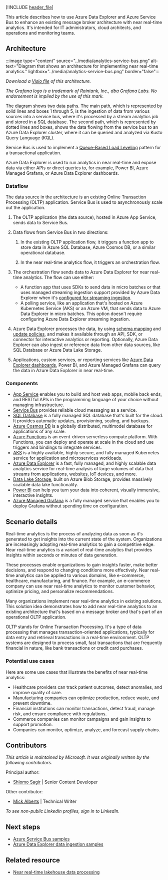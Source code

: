 [!INCLUDE [header_file](../../../includes/sol-idea-header.md)]

This article describes how to use Azure Data Explorer and Azure Service Bus to enhance an existing message broker architecture with near real-time analytics. It's intended for IT administrators, cloud architects, and operations and monitoring teams.

## Architecture

:::image type="content" source="../media/analytics-service-bus.png" alt-text="Diagram that shows an architecture for implementing near real-time analytics." lightbox="../media/analytics-service-bus.png" border="false":::

*Download a [Visio file](https://arch-center.azureedge.net/analytics-service-bus.vsdx) of this architecture.*

*The Grafana logo is a trademark of Raintank, Inc., dba Grafana Labs. No endorsement is implied by the use of this mark.*

The diagram shows two data paths. The main path, which is represented by solid lines and boxes 1 through 5, is the ingestion of data from various sources into a service bus, where it's processed by a stream analytics job and stored in a SQL database. The second path, which is represented by dotted lines and boxes, shows the data flowing from the service bus to an Azure Data Explorer cluster, where it can be queried and analyzed via Kusto Query Language (KQL).

Service Bus is used to implement a [Queue-Based Load Leveling](../../patterns/queue-based-load-leveling.yml) pattern for a transactional application.

Azure Data Explorer is used to run analytics in near real-time and expose data via either APIs or direct queries to, for example, Power BI, Azure Managed Grafana, or Azure Data Explorer dashboards.

### Dataflow

The data source in the architecture is an existing Online Transaction Processing (OLTP) application. Service Bus is used to asynchronously scale out the application.

1. The OLTP application (the data source), hosted in Azure App Service, sends data to Service Bus.

1. Data flows from Service Bus in two directions:

   1. In the existing OLTP application flow, it triggers a function app to store data in Azure SQL Database, Azure Cosmos DB, or a similar operational database.

   1. In the near real-time analytics flow, it triggers an orchestration flow.

1. The orchestration flow sends data to Azure Data Explorer for near real-time analytics. The flow can use either:

   - A function app that uses SDKs to send data in micro batches or that uses managed streaming ingestion support provided by Azure Data Explorer when it's [configured for streaming ingestion](/azure/data-explorer/ingest-data-streaming).
   - A polling service, like an application that's hosted on Azure Kubernetes Service (AKS) or an Azure VM, that sends data to Azure Data Explorer in micro batches. This option doesn't require configuring Azure Data Explorer streaming ingestion.

1. Azure Data Explorer processes the data, by using [schema mapping](/azure/data-explorer/kusto/management/mappings) and [update policies](/azure/data-explorer/kusto/management/updatepolicy), and makes it available through an API, SDK, or connector for interactive analytics or reporting. Optionally, Azure Data Explorer can also ingest or reference data from other data sources, like SQL Database or Azure Data Lake Storage.

1. Applications, custom services, or reporting services like [Azure Data Explorer dashboards](/azure/data-explorer/azure-data-explorer-dashboards), Power BI, and Azure Managed Grafana can query the data in Azure Data Explorer in near real-time.

### Components

- [App Service](/azure/well-architected/service-guides/app-service-web-apps) enables you to build and host web apps, mobile back ends, and RESTful APIs in the programming language of your choice without managing infrastructure.
- [Service Bus](/azure/well-architected/service-guides/service-bus/reliability) provides reliable cloud messaging as a service.
- [SQL Database](/azure/well-architected/service-guides/azure-sql-database-well-architected-framework) is a fully managed SQL database that's built for the cloud. It provides automatic updates, provisioning, scaling, and backups.
- [Azure Cosmos DB](/azure/well-architected/service-guides/cosmos-db) is a globally distributed, multimodel database for applications of any scale.
- [Azure Functions](/azure/well-architected/service-guides/azure-functions-security) is an event-driven serverless compute platform. With Functions, you can deploy and operate at scale in the cloud and use triggers and bindings to integrate services.
- [AKS](/azure/well-architected/service-guides/azure-kubernetes-service) is a highly available, highly secure, and fully managed Kubernetes service for application and microservices workloads.
- [Azure Data Explorer](/azure/data-explorer/data-explorer-overview) is a fast, fully managed, and highly scalable data analytics service for real-time analysis of large volumes of data that streams from applications, websites, IoT devices, and more.
- [Data Lake Storage](/azure/storage/blobs/data-lake-storage-introduction), built on Azure Blob Storage, provides massively scalable data lake functionality.
- [Power BI](/power-bi/fundamentals/power-bi-overview) can help you turn your data into coherent, visually immersive, interactive insights.
- [Azure Managed Grafana](/azure/managed-grafana/overview) is a fully managed service that enables you to deploy Grafana without spending time on configuration.

## Scenario details

Real-time analytics is the process of analyzing data as soon as it's generated to get insights into the current state of the system. Organizations are increasingly adopting real-time analytics to gain a competitive edge. Near real-time analytics is a variant of real-time analytics that provides insights within seconds or minutes of data generation.

These processes enable organizations to gain insights faster, make better decisions, and respond to changing conditions more effectively. Near real-time analytics can be applied to various domains, like e-commerce, healthcare, manufacturing, and finance. For example, an e-commerce company can use near real-time analytics to monitor customer behavior, optimize pricing, and personalize recommendations.

Many organizations implement near real-time analytics in existing solutions. This solution idea demonstrates how to add near real-time analytics to an existing architecture that's based on a message broker and that's part of an operational OLTP application.

OLTP stands for Online Transaction Processing. It's a type of data processing that manages transaction-oriented applications, typically for data entry and retrieval transactions in a real-time environment. OLTP systems are designed to process small, fast transactions that are frequently financial in nature, like bank transactions or credit card purchases.

### Potential use cases

Here are some use cases that illustrate the benefits of near real-time analytics:

- Healthcare providers can track patient outcomes, detect anomalies, and improve quality of care.
- Manufacturing companies can optimize production, reduce waste, and prevent downtime.
- Financial institutions can monitor transactions, detect fraud, manage risk, and ensure compliance with regulations.
- Commerce companies can monitor campaigns and gain insights to support promotion.
- Companies can monitor, optimize, analyze, and forecast supply chains.

## Contributors

*This article is maintained by Microsoft. It was originally written by the following contributors.*

Principal author:

- [Shlomo Sagir](https://il.linkedin.com/in/shlomo-sagir) | Senior Content Developer

Other contributor:

- [Mick Alberts](https://www.linkedin.com/in/mick-alberts-a24a1414/) | Technical Writer

*To see non-public LinkedIn profiles, sign in to LinkedIn.*

## Next steps

- [Azure Service Bus samples](/azure/service-bus-messaging/service-bus-samples)
- [Azure Data Explorer data ingestion samples](https://github.com/Azure/azure-kusto-python/blob/master/azure-kusto-ingest/tests/sample.py)

## Related resource

- [Near real-time lakehouse data processing](../../example-scenario/data/real-time-lakehouse-data-processing.yml)
